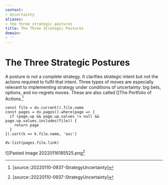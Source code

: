 ```yaml
---
context:
- Uncertainty
aliases:
- the three strategic postures
title: The Three Strategic Postures
domain:
- ''
---
```


# The Three Strategic Postures

A posture is not a complete strategy. It clarifies strategic intent but not the actions required to fulfil that intent. Three types of moves are especially relevant to implementing strategy under conditions of uncertainty: big bets, options, and no-regrets moves. These are also called [[The Portfolio of Actions.[^1]

```dataviewjs
const file = dv.current().file.name
const pages = dv.pages().where(page => {
  if (page.up && page.up.values != null && page.up.values.includes(file)) {
    return page
  }
}).sort(k => k.file.name, 'asc')

dv.list(pages.file.link)
```

![[Pasted image 20220116185525.png[^1]

[^1]: [source::20220110-0937-StrategyUncertainty]
